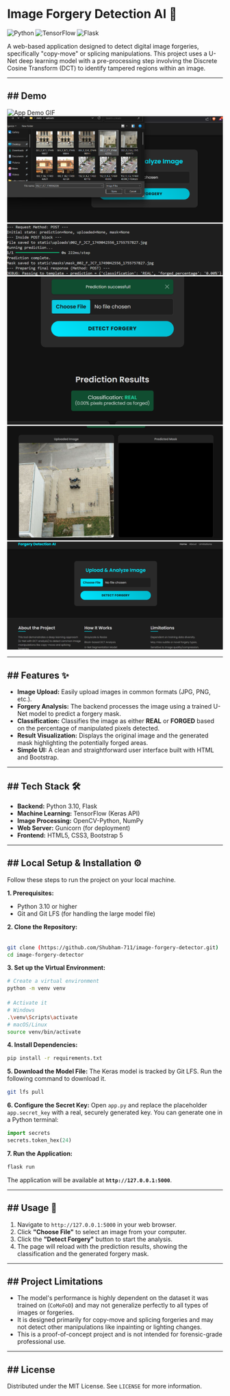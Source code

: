 # Image Forgery Detection AI 📸

![Python](https://img.shields.io/badge/Python-3.10-blue.svg)
![TensorFlow](https://img.shields.io/badge/TensorFlow-2.x-orange.svg)
![Flask](https://img.shields.io/badge/Flask-3.0-black.svg)

A web-based application designed to detect digital image forgeries, specifically "copy-move" or splicing manipulations. This project uses a U-Net deep learning model with a pre-processing step involving the Discrete Cosine Transform (DCT) to identify tampered regions within an image.

***

## ## Demo
![App Demo GIF](./demo/demo.gif)
![App Screenshot](./demo/ss1.png)
![App Screenshot](./demo/ss2.png)
![App Screenshot](./demo/ss3.png)
![App Screenshot](./demo/ss4.png)
![App Screenshot](./demo/ss5.png)

***

## ## Features ✨

* **Image Upload:** Easily upload images in common formats (JPG, PNG, etc.).
* **Forgery Analysis:** The backend processes the image using a trained U-Net model to predict a forgery mask.
* **Classification:** Classifies the image as either **REAL** or **FORGED** based on the percentage of manipulated pixels detected.
* **Result Visualization:** Displays the original image and the generated mask highlighting the potentially forged areas.
* **Simple UI:** A clean and straightforward user interface built with HTML and Bootstrap.

***

## ## Tech Stack 🛠️

* **Backend:** Python 3.10, Flask
* **Machine Learning:** TensorFlow (Keras API)
* **Image Processing:** OpenCV-Python, NumPy
* **Web Server:** Gunicorn (for deployment)
* **Frontend:** HTML5, CSS3, Bootstrap 5

***

## ## Local Setup & Installation ⚙️

Follow these steps to run the project on your local machine.

**1. Prerequisites:**
* Python 3.10 or higher
* Git and Git LFS (for handling the large model file)

**2. Clone the Repository:**
```bash

git clone (https://github.com/Shubham-711/image-forgery-detector.git)
cd image-forgery-detector
```

**3. Set up the Virtual Environment:**
```bash
# Create a virtual environment
python -m venv venv

# Activate it
# Windows
.\venv\Scripts\activate
# macOS/Linux
source venv/bin/activate
```

**4. Install Dependencies:**
```bash
pip install -r requirements.txt
```

**5. Download the Model File:**
The Keras model is tracked by Git LFS. Run the following command to download it.
```bash
git lfs pull
```

**6. Configure the Secret Key:**
Open `app.py` and replace the placeholder `app.secret_key` with a real, securely generated key. You can generate one in a Python terminal:
```python
import secrets
secrets.token_hex(24)
```

**7. Run the Application:**
```bash
flask run
```
The application will be available at **`http://127.0.0.1:5000`**.

***

## ## Usage 🚀

1.  Navigate to `http://127.0.0.1:5000` in your web browser.
2.  Click **"Choose File"** to select an image from your computer.
3.  Click the **"Detect Forgery"** button to start the analysis.
4.  The page will reload with the prediction results, showing the classification and the generated forgery mask.

***

## ## Project Limitations

* The model's performance is highly dependent on the dataset it was trained on (`CoMoFoD`) and may not generalize perfectly to all types of images or forgeries.
* It is designed primarily for copy-move and splicing forgeries and may not detect other manipulations like inpainting or lighting changes.
* This is a proof-of-concept project and is not intended for forensic-grade professional use.

***

## ## License

Distributed under the MIT License. See `LICENSE` for more information.

